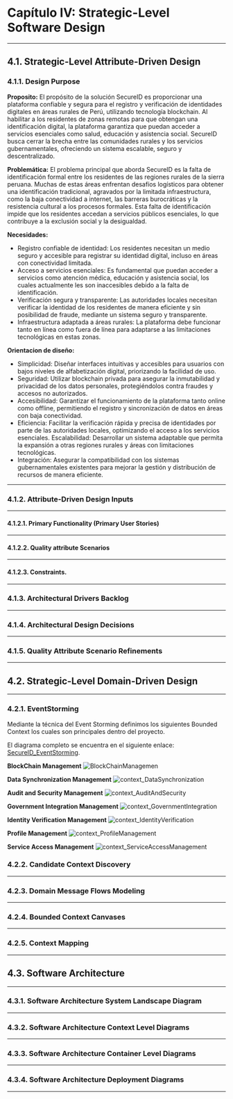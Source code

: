 # Capítulo IV: Strategic-Level Software Design
---
## 4.1. Strategic-Level Attribute-Driven Design
### 4.1.1. Design Purpose
**Proposito:** El propósito de la solución SecureID es proporcionar una plataforma confiable y segura para el registro y verificación de identidades digitales en áreas rurales de Perú, utilizando tecnología blockchain. Al habilitar a los residentes de zonas remotas para que obtengan una identificación digital, la plataforma garantiza que puedan acceder a servicios esenciales como salud, educación y asistencia social. SecureID busca cerrar la brecha entre las comunidades rurales y los servicios gubernamentales, ofreciendo un sistema escalable, seguro y descentralizado.

**Problemática:** El problema principal que aborda SecureID es la falta de identificación formal entre los residentes de las regiones rurales de la sierra peruana. Muchas de estas áreas enfrentan desafíos logísticos para obtener una identificación tradicional, agravados por la limitada infraestructura, como la baja conectividad a internet, las barreras burocráticas y la resistencia cultural a los procesos formales. Esta falta de identificación impide que los residentes accedan a servicios públicos esenciales, lo que contribuye a la exclusión social y la desigualdad.

**Necesidades:**
- Registro confiable de identidad: Los residentes necesitan un medio seguro y accesible para registrar su identidad digital, incluso en áreas con conectividad limitada.
- Acceso a servicios esenciales: Es fundamental que puedan acceder a servicios como atención médica, educación y asistencia social, los cuales actualmente les son inaccesibles debido a la falta de identificación.
- Verificación segura y transparente: Las autoridades locales necesitan verificar la identidad de los residentes de manera eficiente y sin posibilidad de fraude, mediante un sistema seguro y transparente.
- Infraestructura adaptada a áreas rurales: La plataforma debe funcionar tanto en línea como fuera de línea para adaptarse a las limitaciones tecnológicas en estas zonas.

**Orientacion de diseño:**
- Simplicidad: Diseñar interfaces intuitivas y accesibles para usuarios con bajos niveles de alfabetización digital, priorizando la facilidad de uso.
- Seguridad: Utilizar blockchain privada para asegurar la inmutabilidad y privacidad de los datos personales, protegiéndolos contra fraudes y accesos no autorizados.
- Accesibilidad: Garantizar el funcionamiento de la plataforma tanto online como offline, permitiendo el registro y sincronización de datos en áreas con baja conectividad.
- Eficiencia: Facilitar la verificación rápida y precisa de identidades por parte de las autoridades locales, optimizando el acceso a los servicios esenciales.
Escalabilidad: Desarrollar un sistema adaptable que permita la expansión a otras regiones rurales y áreas con limitaciones tecnológicas.
- Integración: Asegurar la compatibilidad con los sistemas gubernamentales existentes para mejorar la gestión y distribución de recursos de manera eficiente.
---
### 4.1.2. Attribute-Driven Design Inputs
---
#### 4.1.2.1. Primary Functionality (Primary User Stories)
---
#### 4.1.2.2. Quality attribute Scenarios
---
#### 4.1.2.3. Constraints.
---
### 4.1.3. Architectural Drivers Backlog
---
### 4.1.4. Architectural Design Decisions
---
### 4.1.5. Quality Attribute Scenario Refinements
---
## 4.2. Strategic-Level Domain-Driven Design
---
### 4.2.1. EventStorming
Mediante la técnica del Event Storming definimos los siguientes Bounded Context los cuales son principales dentro del proyecto.

El diagrama completo se encuentra en el siguiente enlace: [SecureID_EventStorming](https://miro.com/app/board/uXjVKjwtUkA=/?share_link_id=781413633439).

**BlockChain Management**
![BlockChainManagemen](assets/chapter04/4.2.1/context_BlockChainManagement.png)

**Data Synchronization Management**
![context_DataSynchronization](assets/chapter04/4.2.1/context_DataSynchronization.png)

**Audit and Security Management**
![context_AuditAndSecurity](assets/chapter04/4.2.1/context_AuditAndSecurity.png)

**Government Integration Management**
![context_GovernmentIntegration](assets/chapter04/4.2.1/context_GovernmentIntegration.png)

**Identity Verification Management**
![context_IdentityVerification](assets/chapter04/4.2.1/context_IdentityVerification.png)

**Profile Management**
![context_ProfileManagement](assets/chapter04/4.2.1/context_ProfileManagement.png)

**Service Access Management**
![context_ServiceAccessManagement](assets/chapter04/4.2.1/context_ServiceAccessManagement.png)

### 4.2.2. Candidate Context Discovery
---
### 4.2.3. Domain Message Flows Modeling
---
### 4.2.4. Bounded Context Canvases
---
### 4.2.5. Context Mapping
---
## 4.3. Software Architecture
---
### 4.3.1. Software Architecture System Landscape Diagram
---
### 4.3.2. Software Architecture Context Level Diagrams
---
### 4.3.3. Software Architecture Container Level Diagrams
---
### 4.3.4. Software Architecture Deployment Diagrams
---